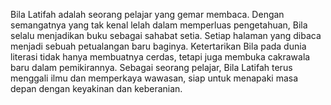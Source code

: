 Bila Latifah adalah seorang pelajar yang gemar membaca. Dengan semangatnya yang tak kenal lelah dalam memperluas pengetahuan, Bila selalu menjadikan buku sebagai sahabat setia. Setiap halaman yang dibaca menjadi sebuah petualangan baru baginya. Ketertarikan Bila pada dunia literasi tidak hanya membuatnya cerdas, tetapi juga membuka cakrawala baru dalam pemikirannya. Sebagai seorang pelajar, Bila Latifah terus menggali ilmu dan memperkaya wawasan, siap untuk menapaki masa depan dengan keyakinan dan keberanian.
